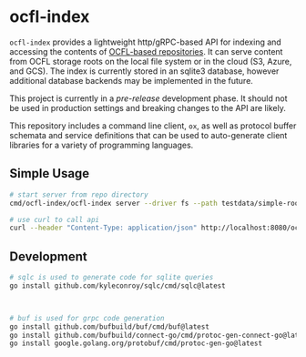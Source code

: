 # ocfl-index

`ocfl-index` provides a lightweight http/gRPC-based API for indexing and accessing the contents of [OCFL-based repositories](https://ocfl.io). It can serve content from OCFL storage roots on the local file system or in the cloud (S3, Azure, and GCS). The index is currently stored in an sqlite3 database, however additional database backends may be implemented in the future.

This project is currently in a *pre-release* development phase. It should not be used in production settings and breaking changes to the API are likely.

This repository includes a command line client, `ox`, as well as protocol buffer schemata and service definitions that can be used to auto-generate client libraries for a variety of programming languages.

## Simple Usage

```sh
# start server from repo directory
cmd/ocfl-index/ocfl-index server --driver fs --path testdata/simple-root
```

```sh
# use curl to call api
curl --header "Content-Type: application/json" http://localhost:8080/ocfl.v0.IndexService/GetSummary --data '{}'
```

## Development

```sh
# sqlc is used to generate code for sqlite queries
go install github.com/kyleconroy/sqlc/cmd/sqlc@latest



# buf is used for grpc code generation
go install github.com/bufbuild/buf/cmd/buf@latest
go install github.com/bufbuild/connect-go/cmd/protoc-gen-connect-go@latest
go install google.golang.org/protobuf/cmd/protoc-gen-go@latest
```
